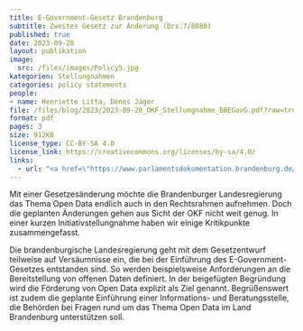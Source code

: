 ```yaml
---
title: E-Government-Gesetz Brandenburg
subtitle: Zweites Gesetz zur Änderung (Drs.7/8080)
published: true
date: 2023-09-28
layout: publikation
image:
  src: /files/images/Policy5.jpg
kategorien: Stellungnahmen
categories: policy statements
people:
- name: Henriette Litta, Dénes Jäger
file: /files/blog/2023/2023-09-28_OKF_Stellungnahme_BBEGovG.pdf?raw=true
format: pdf
pages: 3
size: 912KB
license_type: CC-BY-SA 4.0
license_link: https://creativecommons.org/licenses/by-sa/4.0/
links: 
  - url: "<a href=\"https://www.parlamentsdokumentation.brandenburg.de/starweb/LBB/ELVIS/parladoku/w7/drs/ab_8000/8080.pdf\" target=\"_blank\">Zum Gesetzentwurf</a>"
---
```


Mit einer Gesetzesänderung möchte die Brandenburger Landesregierung das Thema Open Data endlich auch in den Rechtsrahmen aufnehmen. Doch die geplanten Änderungen gehen aus Sicht der OKF nicht weit genug. In einer kurzen Initiativstellungnahme haben wir einige Kritikpunkte zusammengefasst.

Die brandenburgische Landesregierung geht mit dem Gesetzentwurf teilweise auf Versäumnisse ein, die bei der Einführung des E-Government-Gesetzes entstanden sind. So werden beispielsweise Anforderungen an die Bereitstellung von offenen Daten definiert. In der beigefügten Begründung wird die Förderung von Open Data explizit als Ziel genannt. Begrüßenswert ist zudem die geplante Einführung einer Informations- und Beratungsstelle, die Behörden bei Fragen rund um das Thema Open Data im Land Brandenburg unterstützen soll.
